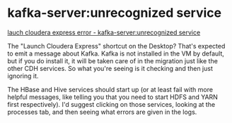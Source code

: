 # kafka-server:unrecognized service

[lauch cloudera express error - kafka-server:unrecognized service](https://community.cloudera.com/t5/Hadoop-101-Training-Quickstart/CDH5-8-lauch-cloudera-express-error-kafka-server-unrecognized/td-p/44574)
 
The "Launch Cloudera Express" shortcut on the Desktop? That's expected to
emit a message about Kafka. Kafka is not installed in the VM by default,
but if you do install it, it will be taken care of in the migration just
like the other CDH services. So what you're seeing is it checking and then
just ignoring it.

The HBase and Hive services should start up (or at least fail with more
helpful messages, like telling you that you need to start HDFS and YARN
first respectively). I'd suggest clicking on those services, looking at the
processes tab, and then seeing what errors are given in the logs.
